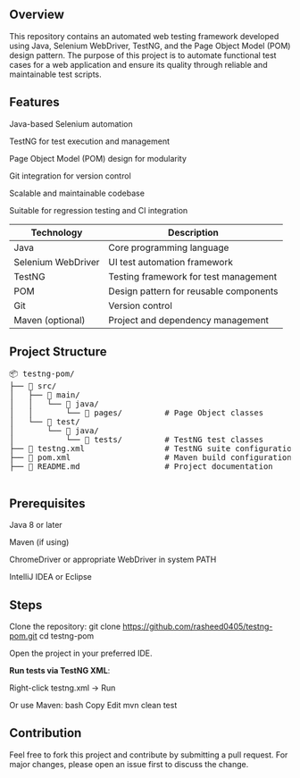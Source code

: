 ## **Overview**
This repository contains an automated web testing framework developed using Java, Selenium WebDriver, TestNG, and the Page Object Model (POM) design pattern. The purpose of this project is to automate functional test cases for a web application and ensure its quality through reliable and maintainable test scripts.


## **Features**
Java-based Selenium automation

TestNG for test execution and management

Page Object Model (POM) design for modularity

Git integration for version control

Scalable and maintainable codebase

Suitable for regression testing and CI integration


| Technology         | Description                            |
| ------------------ | -------------------------------------- |
| Java               | Core programming language              |
| Selenium WebDriver | UI test automation framework           |
| TestNG             | Testing framework for test management  |
| POM                | Design pattern for reusable components |
| Git                | Version control                        |
| Maven (optional)   | Project and dependency management      |


## **Project Structure**
<pre>
📦 testng-pom/
├── 📁 src/
│   ├── 📁 main/
│   │   └── 📁 java/
│   │       └── 📁 pages/         # Page Object classes
│   └── 📁 test/
│       └── 📁 java/
│           └── 📁 tests/         # TestNG test classes
├── 📄 testng.xml                 # TestNG suite configuration
├── 📄 pom.xml                    # Maven build configuration
├── 📄 README.md                  # Project documentation
 </pre>



## **Prerequisites**
Java 8 or later

Maven (if using)

ChromeDriver or appropriate WebDriver in system PATH

IntelliJ IDEA or Eclipse

## **Steps**
Clone the repository:
git clone https://github.com/rasheed0405/testng-pom.git
cd testng-pom


Open the project in your preferred IDE.

**Run tests via TestNG XML**:

Right-click testng.xml → Run

Or use Maven:
bash
Copy
Edit
mvn clean test

## **Contribution**

Feel free to fork this project and contribute by submitting a pull request. For major changes, please open an issue first to discuss the change.
